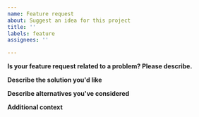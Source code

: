 ```yaml
---
name: Feature request
about: Suggest an idea for this project
title: ''
labels: feature
assignees: ''

---
```


**Is your feature request related to a problem? Please describe.**


**Describe the solution you'd like**


**Describe alternatives you've considered**


**Additional context**
